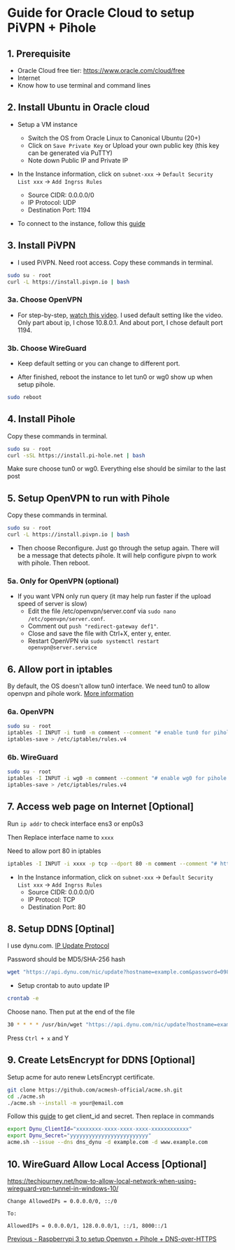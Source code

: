 # Guide for Oracle Cloud to setup PiVPN + Pihole

## 1. Prerequisite
* Oracle Cloud free tier: https://www.oracle.com/cloud/free
* Internet
* Know how to use terminal and command lines

## 2. Install Ubuntu in Oracle cloud
* Setup a VM instance
  * Switch the OS from Oracle Linux to Canonical Ubuntu (20+)
  * Click on `Save Private Key` or Upload your own public key (this key can be generated via PuTTY)
  * Note down Public IP and Private IP

* In the Instance information, click on `subnet-xxx` -> `Default Security List xxx` -> `Add Ingrss Rules`
  * Source CIDR: 0.0.0.0/0
  * IP Protocol: UDP
  * Destination Port: 1194

* To connect to the instance, follow this [guide](https://docs.oracle.com/en-us/iaas/Content/Compute/Tasks/accessinginstance.htm)

## 3. Install PiVPN
* I used PiVPN. Need root access. Copy these commands in terminal.

```bash
sudo su - root
curl -L https://install.pivpn.io | bash
```
### 3a. Choose OpenVPN
* For step-by-step, [watch this video](https://www.youtube.com/watch?v=9RSHSt4RuLk). I used default setting like the video. Only part about ip, I chose 10.8.0.1. And about port, I chose default port 1194.

### 3b. Choose WireGuard
* Keep default setting or you can change to different port.

* After finished, reboot the instance to let tun0 or wg0 show up when setup pihole.

```bash
sudo reboot
```

## 4. Install Pihole

Copy these commands in terminal.

```bash
sudo su - root
curl -sSL https://install.pi-hole.net | bash
```
Make sure choose tun0 or wg0. Everything else should be similar to the last post

## 5. Setup OpenVPN to run with Pihole

Copy these commands in terminal.

```bash
sudo su - root
curl -L https://install.pivpn.io | bash
```
* Then choose Reconfigure. Just go through the setup again. There will be a message that detects pihole. It will help configure pivpn to work with pihole. Then reboot.

### 5a. Only for OpenVPN (optional)
* If you want VPN only run query (it may help run faster if the upload speed of server is slow)
  * Edit the file /etc/openvpn/server.conf via `sudo nano /etc/openvpn/server.conf`.  
  * Comment out `push "redirect-gateway def1"`.
  * Close and save the file with Ctrl+X, enter y, enter.
  * Restart OpenVPN via `sudo systemctl restart openvpn@server.service`

## 6. Allow port in iptables
By default, the OS doesn't allow tun0 interface. We need tun0 to allow openvpn and pihole work. [More information](https://docs.pi-hole.net/guides/vpn/openvpn/firewall/)

### 6a. OpenVPN
```bash
sudo su - root
iptables -I INPUT -i tun0 -m comment --comment "# enable tun0 for pihole #" -j ACCEPT
iptables-save > /etc/iptables/rules.v4
```

### 6b. WireGuard
```bash
sudo su - root
iptables -I INPUT -i wg0 -m comment --comment "# enable wg0 for pihole #" -j ACCEPT
iptables-save > /etc/iptables/rules.v4
```

## 7. Access web page on Internet [Optional]
Run `ip addr` to check interface ens3 or enp0s3 

Then Replace interface name to `xxxx`

Need to allow port 80 in iptables
```bash
iptables -I INPUT -i xxxx -p tcp --dport 80 -m comment --comment "# http #" -j ACCEPT
```

* In the Instance information, click on `subnet-xxx` -> `Default Security List xxx` -> `Add Ingrss Rules`
  * Source CIDR: 0.0.0.0/0
  * IP Protocol: TCP
  * Destination Port: 80

## 8. Setup DDNS [Optinal]
I use dynu.com. [IP Update Protocol](https://www.dynu.com/en-US/DynamicDNS/IP-Update-Protocol)

Password should be MD5/SHA-256 hash
```bash
wget "https://api.dynu.com/nic/update?hostname=example.com&password=098f6bcd4621d373cade4e832627b4f6" -O /dev/null
```

* Setup crontab to auto update IP
```bash
crontab -e
```
Choose nano. Then put at the end of the file
```bash
30 * * * * /usr/bin/wget "https://api.dynu.com/nic/update?hostname=example.com&password=098f6bcd4621d373cade4e832627b4f6" -O /dev/null
```
Press `Ctrl + x` and Y

## 9. Create LetsEncrypt for DDNS [Optional]

Setup acme for auto renew LetsEncrypt certificate.
```bash
git clone https://github.com/acmesh-official/acme.sh.git
cd ./acme.sh
./acme.sh --install -m your@email.com
```

Follow this [guide](https://www.dynu.com/resources/api/documentation) to get client_id and secret. Then replace in commands
```bash
export Dynu_ClientId="xxxxxxxx-xxxx-xxxx-xxxx-xxxxxxxxxxxx"
export Dynu_Secret="yyyyyyyyyyyyyyyyyyyyyyyyy"
acme.sh --issue --dns dns_dynu -d example.com -d www.example.com
```
## 10. WireGuard Allow Local Access [Optional]

https://techjourney.net/how-to-allow-local-network-when-using-wireguard-vpn-tunnel-in-windows-10/

```
Change AllowedIPs = 0.0.0.0/0, ::/0

To:

AllowedIPs = 0.0.0.0/1, 128.0.0.0/1, ::/1, 8000::/1
```

[Previous - Raspberrypi 3 to setup Openvpn + Pihole + DNS-over-HTTPS](https://quyentruong.github.io/Raspberrypi-3-Openvpn-Pihole-DNS-over-HTTPS/)
